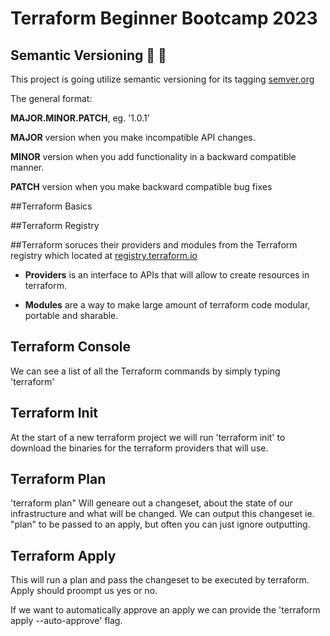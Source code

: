 # Terraform Beginner Bootcamp 2023

## Semantic Versioning :mage: :mage:

This project is going utilize semantic versioning for its tagging
[semver.org](https://semver.org/)


The general format:

**MAJOR.MINOR.PATCH**, eg. '1.0.1'


**MAJOR** version when you make incompatible API changes.

**MINOR** version when you add functionality in a backward compatible manner.

**PATCH** version when you make backward compatible bug fixes

##Terraform Basics

##Terraform Registry

##Terraform soruces their providers and modules from the Terraform registry which located at [registry.terraform.io](https://registry.terraform.io/)

- **Providers** is an interface to APIs that will allow to create resources in terraform.

- **Modules**  are a way to make large amount of terraform code modular, portable and sharable. 

## Terraform Console 
We can see a list of all the Terraform commands by simply typing 'terraform'

## Terraform Init
At the start of a new terraform project we will run 'terraform init' to download the binaries for the terraform providers that will use.

## Terraform Plan
'terraform plan"
Will geneare out a changeset, about the state of our infrastructure and what will be changed. 
We can output this changeset ie. "plan" to be passed to an apply, but often you can just ignore outputting. 

## Terraform Apply

This will run a plan and pass the changeset to be executed by terraform. Apply should proompt us yes or no. 

If we want to automatically approve an apply we can provide the 'terraform apply --auto-approve' flag.

